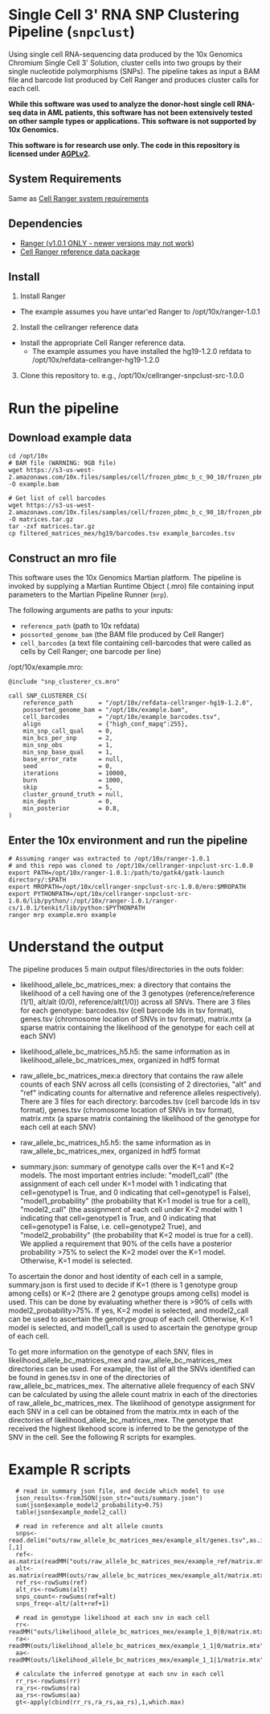 # Single Cell 3' RNA SNP Clustering Pipeline (`snpclust`)

Using single cell RNA-sequencing data produced by the 10x Genomics Chromium Single Cell 3' Solution, cluster cells into two groups by their single nucleotide polymorphisms (SNPs). The pipeline takes as input a BAM file and barcode list produced by Cell Ranger and produces cluster calls for each cell.

**While this software was used to analyze the donor-host single cell RNA-seq data in AML patients, this software has not been extensively tested on other sample types or applications. This software is not supported by 10x Genomics.**

**This software is for research use only. The code in this repository is licensed under [AGPLv2](http://www.affero.org/agpl2.html).**

## System Requirements
Same as [Cell Ranger system requirements](https://support.10xgenomics.com/single-cell/software/overview/system-requirements)

## Dependencies
- [Ranger (v1.0.1 ONLY - newer versions may not work)](https://support.10xgenomics.com/developers/software)
- [Cell Ranger reference data package](https://support.10xgenomics.com/single-cell/software/downloads/latest)

## Install
1. Install Ranger
  * The example assumes you have untar'ed Ranger to /opt/10x/ranger-1.0.1

2. Install the cellranger reference data
  - Install the appropriate Cell Ranger reference data.
    * The example assumes you have installed the hg19-1.2.0 refdata to /opt/10x/refdata-cellranger-hg19-1.2.0

3. Clone this repository to. e.g., /opt/10x/cellranger-snpclust-src-1.0.0


# Run the pipeline

## Download example data
```
cd /opt/10x
# BAM file (WARNING: 9GB file)
wget https://s3-us-west-2.amazonaws.com/10x.files/samples/cell/frozen_pbmc_b_c_90_10/frozen_pbmc_b_c_90_10_possorted_genome_bam.bam -O example.bam

# Get list of cell barcodes
wget https://s3-us-west-2.amazonaws.com/10x.files/samples/cell/frozen_pbmc_b_c_90_10/frozen_pbmc_b_c_90_10_filtered_gene_bc_matrices.tar.gz -O matrices.tar.gz
tar -zxf matrices.tar.gz
cp filtered_matrices_mex/hg19/barcodes.tsv example_barcodes.tsv
```

## Construct an mro file
This software uses the 10x Genomics Martian platform. The pipeline is invoked by supplying a Martian Runtime Object (.mro) file containing input parameters to the Martian Pipeline Runner (`mrp`).

The following arguments are paths to your inputs:
- `reference_path` (path to 10x refdata)
- `possorted_genome_bam` (the BAM file produced by Cell Ranger)
- `cell_barcodes` (a text file containing cell-barcodes that were called as cells by Cell Ranger; one barcode per line)

/opt/10x/example.mro:
```
@include "snp_clusterer_cs.mro"

call SNP_CLUSTERER_CS(
    reference_path       = "/opt/10x/refdata-cellranger-hg19-1.2.0",
    possorted_genome_bam = "/opt/10x/example.bam",
    cell_barcodes        = "/opt/10x/example_barcodes.tsv",
    align                = {"high_conf_mapq":255},
    min_snp_call_qual    = 0,
    min_bcs_per_snp      = 2,
    min_snp_obs          = 1,
    min_snp_base_qual    = 1,
    base_error_rate      = null,
    seed                 = 0,
    iterations           = 10000,
    burn                 = 1000,
    skip                 = 5,
    cluster_ground_truth = null,
    min_depth            = 0,
    min_posterior        = 0.8,
)
```

## Enter the 10x environment and run the pipeline
```
# Assuming ranger was extracted to /opt/10x/ranger-1.0.1
# and this repo was cloned to /opt/10x/cellranger-snpclust-src-1.0.0
export PATH=/opt/10x/ranger-1.0.1:/path/to/gatk4/gatk-launch directory/:$PATH
export MROPATH=/opt/10x/cellranger-snpclust-src-1.0.0/mro:$MROPATH
export PYTHONPATH=/opt/10x/cellranger-snpclust-src-1.0.0/lib/python/:/opt/10x/ranger-1.0.1/ranger-cs/1.0.1/tenkit/lib/python:$PYTHONPATH
ranger mrp example.mro example
```

# Understand the output

The pipeline produces 5 main output files/directories in the outs folder:

- likelihood_allele_bc_matrices_mex: a directory that contains the likelihood of a cell having one of the 3 genotypes (reference/reference  (1/1), alt/alt (0/0), reference/alt(1/0)) across all SNVs. There are 3 files for each genotype: barcodes.tsv (cell barcode Ids in tsv format), genes.tsv (chromosome location of SNVs in tsv format), matrix.mtx (a sparse matrix containing the likelihood of the genotype for each cell at each SNV)

- likelihood_allele_bc_matrices_h5.h5: the same information as in likelihood_allele_bc_matrices_mex, organized in hdf5 format

- raw_allele_bc_matrices_mex:a directory that contains the raw allele counts of each SNV across all cells (consisting of 2 directories, "alt" and "ref" indicating counts for alternative and reference alleles respectively). There are 3 files for each directory: barcodes.tsv (cell barcode Ids in tsv format), genes.tsv (chromosome location of SNVs in tsv format), matrix.mtx (a sparse matrix containing the likelihood of the genotype for each cell at each SNV)

- raw_allele_bc_matrices_h5.h5: the same information as in raw_allele_bc_matrices_mex, organized in hdf5 format

- summary.json: summary of genotype calls over the K=1 and K=2 models. The most important entries include: "model1_call" (the assignment of each cell under K=1 model with 1 indicating that cell=genotype1 is True, and 0 indicating that cell=genotype1 is False), "model1_probability" (the probability that K=1 model is true for a cell), "model2_call" (the assignment of each cell under K=2 model with 1 indicating that cell=genotype1 is True, and 0 indicating that cell=genotype1 is False, i.e. cell=genotype2 True), and "model2_probability" (the probability that K=2 model is true for a cell). We applied a requirement that 90% of the cells have a posterior probability >75% to select the K=2 model over the K=1 model. Otherwise, K=1 model is selected.

To ascertain the donor and host identity of each cell in a sample, summary.json is first used to decide if K=1 (there is 1 genotype group among cells) or K=2 (there are 2 genotype groups among cells) model is used. This can be done by evaluating whether there is >90% of cells with model2_probability>75%. If yes, K=2 model is selected, and model2_call can be used to ascertain the genotype group of each cell. Otherwise, K=1 model is selected, and model1_call is used to ascertain the genotype group of each cell.

To get more information on the genotype of each SNV, files in likelihood_allele_bc_matrices_mex and raw_allele_bc_matrices_mex directories can be used. For example, the list of all the SNVs identified can be found in genes.tsv in one of the directories of raw_allele_bc_matrices_mex. The alternative allele frequency of each SNV can be calculated by using the allele count matrix in each of the directories of raw_allele_bc_matrices_mex. The likelihood of genotype assignment for each SNV in a cell can be obtained from the matrix.mtx in each of the directories of likelihood_allele_bc_matrices_mex. The genotype that received the highest likehood score is inferred to be the genotype of the SNV in the cell. See the following R scripts for examples.

# Example R scripts
```
  # read in summary json file, and decide which model to use
  json_results<-fromJSON(json_str="outs/summary.json")
  sum(json$example_model2_probability>0.75)
  table(json$example_model2_call)

  # read in reference and alt allele counts
  snps<-read.delim("outs/raw_allele_bc_matrices_mex/example_alt/genes.tsv",as.is=T,header=F)[,1]
  ref<-as.matrix(readMM("outs/raw_allele_bc_matrices_mex/example_ref/matrix.mtx"))
  alt<-as.matrix(readMM(outs/raw_allele_bc_matrices_mex/example_alt/matrix.mtx"))
  ref_rs<-rowSums(ref)
  alt_rs<-rowSums(alt)
  snps_count<-rowSums(ref+alt)
  snps_freq<-alt/(alt+ref+1)

  # read in genotype likelihood at each snv in each cell
  rr<-readMM("outs/likelihood_allele_bc_matrices_mex/example_1_0|0/matrix.mtx")
  ra<-readMM(outs/likelihood_allele_bc_matrices_mex/example_1_1|0/matrix.mtx")
  aa<-readMM(outs/likelihood_allele_bc_matrices_mex/example_1_1|1/matrix.mtx"))

  # calculate the inferred genotype at each snv in each cell
  rr_rs<-rowSums(rr)
  ra_rs<-rowSums(ra)
  aa_rs<-rowSums(aa)
  gt<-apply(cbind(rr_rs,ra_rs,aa_rs),1,which.max)

  ```
